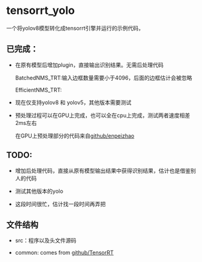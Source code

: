 # tensorrt_yolo
一个将yolov8模型转化成tensorrt引擎并运行的示例代码，

## 已完成：

- 在原有模型后增加plugin，直接输出识别结果。无需后处理代码
  
  BatchedNMS_TRT:输入边框数量需要小于4096，后面的边框估计会被忽略

  EfficientNMS_TRT: 

- 现在仅支持yolov8 和 yolov5，其他版本需要测试

- 预处理过程可以在GPU上完成，也可以全在cpu上完成，测试两者速度相差2ms左右

  在GPU上预处理部分的代码来自[github/enpeizhao](https://github.com/enpeizhao/CVprojects.git)
 

## TODO:

- 增加后处理代码，直接从原有模型输出结果中获得识别结果，估计也是借鉴别人的代码

- 测试其他版本的yolo

- 这段时间很忙，估计找一段时间再弄把

## 文件结构

- src：程序以及头文件源码

- common: comes from [github/TensorRT](https://github.com/NVIDIA/TensorRT/tree/release/8.6/samples/common)
